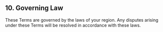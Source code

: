 ## 10. Governing Law

These Terms are governed by the laws of your region. Any disputes arising under these Terms will be resolved in accordance with these laws.
